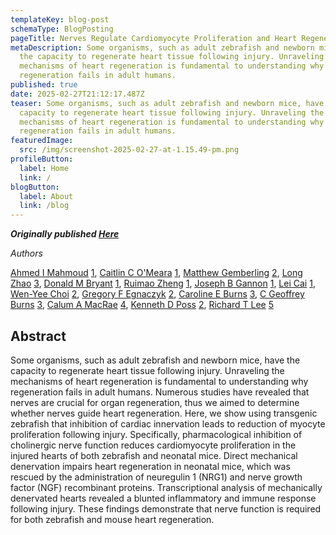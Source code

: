 ```yaml
---
templateKey: blog-post
schemaType: BlogPosting
pageTitle: Nerves Regulate Cardiomyocyte Proliferation and Heart Regeneration
metaDescription: Some organisms, such as adult zebrafish and newborn mice, have
  the capacity to regenerate heart tissue following injury. Unraveling the
  mechanisms of heart regeneration is fundamental to understanding why
  regeneration fails in adult humans.
published: true
date: 2025-02-27T21:12:17.487Z
teaser: Some organisms, such as adult zebrafish and newborn mice, have the
  capacity to regenerate heart tissue following injury. Unraveling the
  mechanisms of heart regeneration is fundamental to understanding why
  regeneration fails in adult humans.
featuredImage:
  src: /img/screenshot-2025-02-27-at-1.15.49-pm.png
profileButton:
  label: Home
  link: /
blogButton:
  label: About
  link: /blog
---
```

***Originally published [Here](https://pubmed.ncbi.nlm.nih.gov/26256209/)***

*Authors*

[Ahmed I Mahmoud](https://pubmed.ncbi.nlm.nih.gov/?term=Mahmoud+AI&cauthor_id=26256209) [1](https://pubmed.ncbi.nlm.nih.gov/26256209/#full-view-affiliation-1 "Department of Stem Cell and Regenerative Biology, Harvard University, and the Brigham Regenerative Medicine Center, Brigham and Women's Hospital and Harvard Medical School, Cambridge, MA 02139, USA; Harvard Stem Cell Institute, Cambridge, MA 02138, USA; Department of Medicine, Cardiovascular Division, Brigham and Women's Hospital and Harvard Medical School, Boston, MA 02115, USA."), [Caitlin C O'Meara](https://pubmed.ncbi.nlm.nih.gov/?term=O%27Meara+CC&cauthor_id=26256209) [1](https://pubmed.ncbi.nlm.nih.gov/26256209/#full-view-affiliation-1 "Department of Stem Cell and Regenerative Biology, Harvard University, and the Brigham Regenerative Medicine Center, Brigham and Women's Hospital and Harvard Medical School, Cambridge, MA 02139, USA; Harvard Stem Cell Institute, Cambridge, MA 02138, USA; Department of Medicine, Cardiovascular Division, Brigham and Women's Hospital and Harvard Medical School, Boston, MA 02115, USA."), [Matthew Gemberling](https://pubmed.ncbi.nlm.nih.gov/?term=Gemberling+M&cauthor_id=26256209) [2](https://pubmed.ncbi.nlm.nih.gov/26256209/#full-view-affiliation-2 "Department of Cell Biology and Howard Hughes Medical Institute, Duke University Medical Center, Durham, NC 27710, USA."), [Long Zhao](https://pubmed.ncbi.nlm.nih.gov/?term=Zhao+L&cauthor_id=26256209) [3](https://pubmed.ncbi.nlm.nih.gov/26256209/#full-view-affiliation-3 "Harvard Stem Cell Institute, Cambridge, MA 02138, USA; Department of Medicine, Cardiovascular Research Center, Massachusetts General Hospital and Harvard Medical School, Charlestown, MA 02129, USA."), [Donald M Bryant](https://pubmed.ncbi.nlm.nih.gov/?term=Bryant+DM&cauthor_id=26256209) [1](https://pubmed.ncbi.nlm.nih.gov/26256209/#full-view-affiliation-1 "Department of Stem Cell and Regenerative Biology, Harvard University, and the Brigham Regenerative Medicine Center, Brigham and Women's Hospital and Harvard Medical School, Cambridge, MA 02139, USA; Harvard Stem Cell Institute, Cambridge, MA 02138, USA; Department of Medicine, Cardiovascular Division, Brigham and Women's Hospital and Harvard Medical School, Boston, MA 02115, USA."), [Ruimao Zheng](https://pubmed.ncbi.nlm.nih.gov/?term=Zheng+R&cauthor_id=26256209) [1](https://pubmed.ncbi.nlm.nih.gov/26256209/#full-view-affiliation-1 "Department of Stem Cell and Regenerative Biology, Harvard University, and the Brigham Regenerative Medicine Center, Brigham and Women's Hospital and Harvard Medical School, Cambridge, MA 02139, USA; Harvard Stem Cell Institute, Cambridge, MA 02138, USA; Department of Medicine, Cardiovascular Division, Brigham and Women's Hospital and Harvard Medical School, Boston, MA 02115, USA."), [Joseph B Gannon](https://pubmed.ncbi.nlm.nih.gov/?term=Gannon+JB&cauthor_id=26256209) [1](https://pubmed.ncbi.nlm.nih.gov/26256209/#full-view-affiliation-1 "Department of Stem Cell and Regenerative Biology, Harvard University, and the Brigham Regenerative Medicine Center, Brigham and Women's Hospital and Harvard Medical School, Cambridge, MA 02139, USA; Harvard Stem Cell Institute, Cambridge, MA 02138, USA; Department of Medicine, Cardiovascular Division, Brigham and Women's Hospital and Harvard Medical School, Boston, MA 02115, USA."), [Lei Cai](https://pubmed.ncbi.nlm.nih.gov/?term=Cai+L&cauthor_id=26256209) [1](https://pubmed.ncbi.nlm.nih.gov/26256209/#full-view-affiliation-1 "Department of Stem Cell and Regenerative Biology, Harvard University, and the Brigham Regenerative Medicine Center, Brigham and Women's Hospital and Harvard Medical School, Cambridge, MA 02139, USA; Harvard Stem Cell Institute, Cambridge, MA 02138, USA; Department of Medicine, Cardiovascular Division, Brigham and Women's Hospital and Harvard Medical School, Boston, MA 02115, USA."), [Wen-Yee Choi](https://pubmed.ncbi.nlm.nih.gov/?term=Choi+WY&cauthor_id=26256209) [2](https://pubmed.ncbi.nlm.nih.gov/26256209/#full-view-affiliation-2 "Department of Cell Biology and Howard Hughes Medical Institute, Duke University Medical Center, Durham, NC 27710, USA."), [Gregory F Egnaczyk](https://pubmed.ncbi.nlm.nih.gov/?term=Egnaczyk+GF&cauthor_id=26256209) [2](https://pubmed.ncbi.nlm.nih.gov/26256209/#full-view-affiliation-2 "Department of Cell Biology and Howard Hughes Medical Institute, Duke University Medical Center, Durham, NC 27710, USA."), [Caroline E Burns](https://pubmed.ncbi.nlm.nih.gov/?term=Burns+CE&cauthor_id=26256209) [3](https://pubmed.ncbi.nlm.nih.gov/26256209/#full-view-affiliation-3 "Harvard Stem Cell Institute, Cambridge, MA 02138, USA; Department of Medicine, Cardiovascular Research Center, Massachusetts General Hospital and Harvard Medical School, Charlestown, MA 02129, USA."), [C Geoffrey Burns](https://pubmed.ncbi.nlm.nih.gov/?term=Burns+CG&cauthor_id=26256209) [3](https://pubmed.ncbi.nlm.nih.gov/26256209/#full-view-affiliation-3 "Harvard Stem Cell Institute, Cambridge, MA 02138, USA; Department of Medicine, Cardiovascular Research Center, Massachusetts General Hospital and Harvard Medical School, Charlestown, MA 02129, USA."), [Calum A MacRae](https://pubmed.ncbi.nlm.nih.gov/?term=MacRae+CA&cauthor_id=26256209) [4](https://pubmed.ncbi.nlm.nih.gov/26256209/#full-view-affiliation-4 "Harvard Stem Cell Institute, Cambridge, MA 02138, USA; Department of Medicine, Cardiovascular Division, Brigham and Women's Hospital and Harvard Medical School, Boston, MA 02115, USA."), [Kenneth D Poss](https://pubmed.ncbi.nlm.nih.gov/?term=Poss+KD&cauthor_id=26256209) [2](https://pubmed.ncbi.nlm.nih.gov/26256209/#full-view-affiliation-2 "Department of Cell Biology and Howard Hughes Medical Institute, Duke University Medical Center, Durham, NC 27710, USA."), [Richard T Lee](https://pubmed.ncbi.nlm.nih.gov/?term=Lee+RT&cauthor_id=26256209) [5](https://pubmed.ncbi.nlm.nih.gov/26256209/#full-view-affiliation-5 "Department of Stem Cell and Regenerative Biology, Harvard University, and the Brigham Regenerative Medicine Center, Brigham and Women's Hospital and Harvard Medical School, Cambridge, MA 02139, USA; Harvard Stem Cell Institute, Cambridge, MA 02138, USA; Department of Medicine, Cardiovascular Division, Brigham and Women's Hospital and Harvard Medical School, Boston, MA 02115, USA. Electronic address: rlee@partners.org.")



## Abstract

Some organisms, such as adult zebrafish and newborn mice, have the capacity to regenerate heart tissue following injury. Unraveling the mechanisms of heart regeneration is fundamental to understanding why regeneration fails in adult humans. Numerous studies have revealed that nerves are crucial for organ regeneration, thus we aimed to determine whether nerves guide heart regeneration. Here, we show using transgenic zebrafish that inhibition of cardiac innervation leads to reduction of myocyte proliferation following injury. Specifically, pharmacological inhibition of cholinergic nerve function reduces cardiomyocyte proliferation in the injured hearts of both zebrafish and neonatal mice. Direct mechanical denervation impairs heart regeneration in neonatal mice, which was rescued by the administration of neuregulin 1 (NRG1) and nerve growth factor (NGF) recombinant proteins. Transcriptional analysis of mechanically denervated hearts revealed a blunted inflammatory and immune response following injury. These findings demonstrate that nerve function is required for both zebrafish and mouse heart regeneration.
